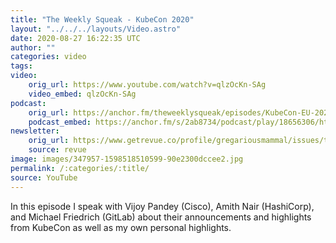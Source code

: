 ```yaml
---
title: "The Weekly Squeak - KubeCon 2020"
layout: "../../../layouts/Video.astro"
date: 2020-08-27 16:22:35 UTC
author: ""
categories: video
tags: 
video:
    orig_url: https://www.youtube.com/watch?v=qlzOcKn-SAg
    video_embed: qlzOcKn-SAg
podcast:
    orig_url: https://anchor.fm/theweeklysqueak/episodes/KubeCon-EU-2020-einrji
    podcast_embed: https://anchor.fm/s/2ab8734/podcast/play/18656306/https%3A%2F%2Fd3ctxlq1ktw2nl.cloudfront.net%2Fstaging%2F2020-7-27%2F517be1b4-c562-1bac-2fb7-8cdc4035d659.mp3
newsletter:
    orig_url: https://www.getrevue.co/profile/gregariousmammal/issues/the-weekly-squeak-kubecon-2020-272521
    source: revue
image: images/347957-1598518510599-90e2300dccee2.jpg
permalink: /:categories/:title/
source: YouTube
---
```

In this episode I speak with Vijoy Pandey (Cisco), Amith Nair (HashiCorp), and Michael Friedrich (GitLab) about their announcements and highlights from KubeCon as well as my own personal highlights.